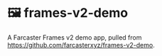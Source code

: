 # 🖼️ frames-v2-demo

A Farcaster Frames v2 demo app, pulled from https://github.com/farcasterxyz/frames-v2-demo.